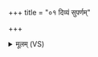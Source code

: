 +++
title = "०१ दिव्यं सुपर्णम्"

+++
<details><summary>मूलम् (VS)</summary>

दि॒व्यं सु॑प॒र्णं प॑य॒सं बृ॒हन्त॑म॒पां गर्भं॑ वृष॒भमोष॑धीनाम्।  
अ॑भीप॒तो वृ॒ष्ट्या त॒र्पय॑न्त॒मा नो॑ गो॒ष्ठे र॑यि॒ष्ठां स्था॑पयाति ॥
</details>